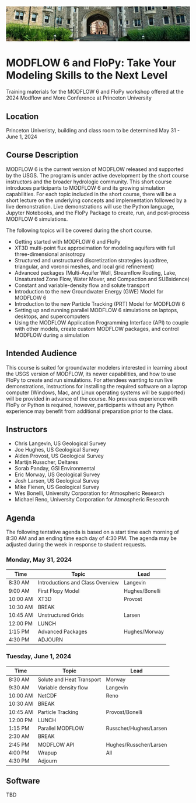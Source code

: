 ![alt](images/header.png)

# MODFLOW 6 and FloPy: Take Your Modeling Skills to the Next Level
Training materials for the MODFLOW 6 and FloPy workshop offered at the 2024 Modflow and More Conference at Princeton University

## Location
Princeton Univeristy, building and class room to be determined
May 31 - June 1, 2024


## Course Description
MODFLOW 6 is the current version of MODFLOW released and supported by the USGS.  The program is under active development by the short course instructors and the broader hydrologic community.  This short course introduces participants to MODFLOW 6 and its growing simulation capabilities.  For each topic included in the short course, there will be a short lecture on the underlying concepts and implementation followed by a live demonstration.  Live demonstrations will use the Python language, Jupyter Notebooks, and the FloPy Package to create, run, and post-process MODFLOW 6 simulations. 

The following topics will be covered during the short course.
*	Getting started with MODFLOW 6 and FloPy
*	XT3D multi-point flux approximation for modeling aquifers with full three-dimensional anisotropy
*	Structured and unstructured discretization strategies (quadtree, triangular, and voronoi meshes, and local grid refinement)
*	Advanced packages (Multi-Aquifer Well, Streamflow Routing, Lake, Unsaturated Zone Flow, Water Mover, and Compaction and SUBsidence)
*	Constant and variable-density flow and solute transport
*	Introduction to the new Groundwater Energy (GWE) Model for MODFLOW 6
*	Introduction to the new Particle Tracking (PRT) Model for MODFLOW 6
*	Setting up and running parallel MODFLOW 6 simulations on laptops, desktops, and supercomputers
*	Using the MODFLOW Application Programming Interface (API) to couple with other models, create custom MODFLOW packages, and control MODFLOW during a simulation

## Intended Audience
This course is suited for groundwater modelers interested in learning about the USGS version of MODFLOW, its newer capabilities, and how to use FloPy to create and run simulations.  For attendees wanting to run live demonstrations, instructions for installing the required software on a laptop computer (Windows, Mac, and Linux operating systems will be supported) will be provided in advance of the course.  No previous experience with FloPy or Python is required, however, participants without any Python experience may benefit from additional preparation prior to the class.

## Instructors
* Chris Langevin, US Geological Survey
* Joe Hughes, US Geological Survey
* Alden Provost, US Geological Survey
* Martijn Russcher, Deltares
* Sorab Panday, GSI Environmental
* Eric Morway, US Geological Survey
* Josh Larsen, US Geological Survey
* Mike Fienen, US Geological Survey
* Wes Bonelli, University Corporation for Atmospheric Research
* Michael Reno, University Corporation for Atmospheric Research

## Agenda

The following tentative agenda is based on a start time each morning of 8:30 AM and an ending time each day of 4:30 PM.  The agenda may be adjusted during the week in response to student requests.

### Monday, May 31, 2024

|Time      |Topic                            |Lead                        |
|----------|---------------------------------|----------------------------|
| 8:30 AM  |Introductions and Class Overview |Langevin                    |
| 9:00 AM  |First Flopy Model                |Hughes/Bonelli              |
|10:00 AM  |XT3D                             |Provost                     |
|10:30 AM  |BREAK                            |                            |
|10:45 AM  |Unstructured Grids               |Larsen                      |
|12:00 PM  |LUNCH                            |                            |
| 1:15 PM  |Advanced Packages                |Hughes/Morway               |
| 4:30 PM  |ADJOURN                          |                            |

### Tuesday, June 1, 2024

|Time      |Topic                            |Lead                        |
|----------|---------------------------------|----------------------------|
| 8:30 AM  |Solute and Heat Transport        |Morway                      |
| 9:30 AM  |Variable density flow            |Langevin                    |
|10:00 AM  |NetCDF                           |Reno                        |
|10:30 AM  |BREAK                            |                            |
|10:45 AM  |Particle Tracking                |Provost/Bonelli             |
|12:00 PM  |LUNCH                            |                            |
| 1:15 PM  |Parallel MODFLOW                 |Russcher/Hughes/Larsen      |
| 2:30 AM  |BREAK                            |                            |
| 2:45 PM  |MODFLOW API                      |Hughes/Russcher/Larsen      |
| 4:00 PM  |Wrapup                           |All                         |
| 4:30 PM  |Adjourn                          |                            |


## Software
TBD

